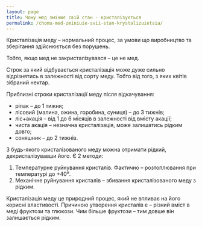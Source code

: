 ```yaml
---
layout: page
title: Чому мед змінює свій стан - кристалізується
permalink: /chomu-med-zminiuie-svii-stan-krystalizuietsia/
---
```


Кристалізація меду – нормальний процес, за умови що виробництво та зберігання здійснюється без порушень.

Тобто, якщо мед не закристалізувався – це не мед.

Строк за який відбувається кристалізація може дуже сильно відрізнятись в залежності від сорту меду.
Тобто від того, з яких квітів зібраний нектар.

Приблизні строки кристалізації меду після відкачування:

- ріпак – до 1 тижня;
- лісовий (малина, ожина, горобина, суниця) – до 3 тижнів;
- ліс+акація – від 1 до 6 місяців в залежності від вмісту акації;
- чиста акація – незначна кристалізація, може залишатись рідким довго;
- соняшник – до 2 тижнів.

З будь-якого кристалізованого меду можна отримати рідкий, декристалізувавши його. Є 2 методи:

1. Температурне руйнування кристалів. Фактично – розтоплювання при температурі до +40⁰.
1. Механічне руйнування кристалів – збивання кристалізованого меду з рідким.

Кристалізація меду це природний процес, який не впливає на його корисні властивості.
Причиною утворення кристалів є – різний вміст в меді фруктози та глюкози.
Чим більше фруктози – тим довше він залишається рідким.
